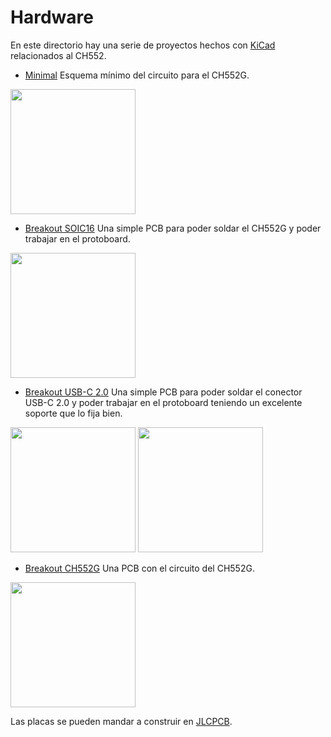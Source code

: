# Hardware

En este directorio hay una serie de proyectos hechos con [KiCad](https://www.kicad.org) relacionados al CH552.

- [Minimal](https://github.com/nstrappazzonc/CH552/tree/main/hdw/minimal) Esquema mínimo del circuito para el CH552G.

<img src="https://github.com/nstrappazzonc/CH552/blob/main/assets/minimal_schematic.jpg?raw=true" width="200px">

- [Breakout SOIC16](https://github.com/nstrappazzonc/CH552/tree/main/hdw/SOIC16) Una simple PCB para poder soldar el CH552G y poder trabajar en el protoboard.

<img src="https://github.com/nstrappazzonc/CH552/blob/main/assets/hdw/soic16/soic16.png?raw=true" width="200px">

- [Breakout USB-C 2.0](https://github.com/nstrappazzonc/CH552/tree/main/hdw/USBC2) Una simple PCB para poder soldar el conector USB-C 2.0 y poder trabajar en el protoboard teniendo un excelente soporte que lo fija bien.

<img src="https://github.com/nstrappazzonc/CH552/blob/main/assets/hdw/usbc2/usbc2_01.png?raw=true" width="200px">

<img src="https://github.com/nstrappazzonc/CH552/blob/main/assets/hdw/usbc2/usbc2_02.png?raw=true" width="200px">

- [Breakout CH552G](https://github.com/nstrappazzonc/CH552/tree/main/hdw/CH552G) Una PCB con el circuito del CH552G.

<img src="https://github.com/nstrappazzonc/CH552/blob/main/assets/hdw/ch552g/ch552.png?raw=true" width="200px">

Las placas se pueden mandar a construir en [JLCPCB](https://jlcpcb.com).
